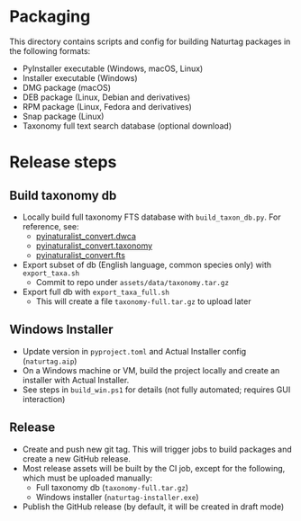 # Packaging
This directory contains scripts and config for building Naturtag packages in the following formats:
* PyInstaller executable (Windows, macOS, Linux)
* Installer executable (Windows)
* DMG package (macOS)
* DEB package (Linux, Debian and derivatives)
* RPM package (Linux, Fedora and derivatives)
* Snap package (Linux)
* Taxonomy full text search database (optional download)

# Release steps

## Build taxonomy db
* Locally build full taxonomy FTS database with `build_taxon_db.py`. For reference, see:
  * [pyinaturalist_convert.dwca](https://pyinaturalist-convert.readthedocs.io/en/stable/modules/dwca.html)
  * [pyinaturalist_convert.taxonomy](https://pyinaturalist-convert.readthedocs.io/en/stable/modules/taxonomy.html)
  * [pyinaturalist_convert.fts](https://pyinaturalist-convert.readthedocs.io/en/stable/modules/fts.html)
* Export subset of db (English language, common species only) with `export_taxa.sh`
  * Commit to repo under `assets/data/taxonomy.tar.gz`
* Export full db with `export_taxa_full.sh`
  * This will create a file `taxonomy-full.tar.gz` to upload later

## Windows Installer
* Update version in `pyproject.toml` and Actual Installer config (`naturtag.aip`)
* On a Windows machine or VM, build the project locally and create an installer with Actual Installer.
* See steps in `build_win.ps1` for details (not fully automated; requires GUI interaction)

## Release
* Create and push new git tag. This will trigger jobs to build packages and create a new GitHub release.
* Most release assets will be built by the CI job, except for the following, which must be uploaded manually:
  * Full taxonomy db (`taxonomy-full.tar.gz`)
  * Windows installer (`naturtag-installer.exe`)
* Publish the GitHub release (by default, it will be created in draft mode)
